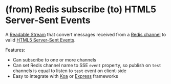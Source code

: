 (from) Redis subscribe (to) HTML5 Server-Sent Events
===

A [Readable Stream](http://nodejs.org/api/stream.html#stream_class_stream_readable) that convert messages received from a [Redis channel](http://redis.io/topics/pubsub) to valid [HTML5 Server-Sent Events](http://www.w3schools.com/html/html5_serversentevents.asp).

Features:

* Can subscribe to one or more channels
* Can set Redis channel name to SSE `event` property, so publish on `test` channels is equal to listen to `test` event on client-side
* Easy to integrate with [Koa](http://koajs.com) or [Express](http://expressjs.com) frameworks


